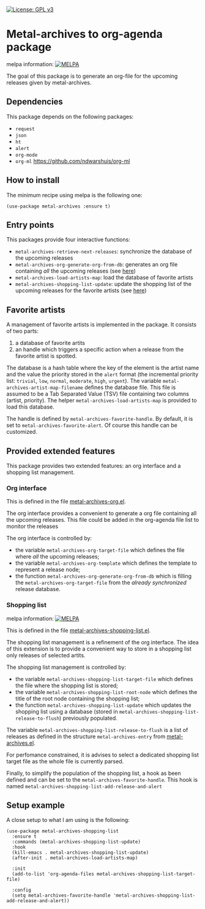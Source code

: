 [![License: GPL v3](https://img.shields.io/badge/License-GPL%20v3-blue.svg)](https://www.gnu.org/licenses/gpl-3.0)

# Metal-archives to org-agenda package

melpa information: [![MELPA](https://melpa.org/packages/metal-archives-badge.svg)](https://melpa.org/#/metal-archives)

The goal of this package is to generate an org-file for the upcoming releases given by metal-archives.

## Dependencies

This package depends on the following packages:
  - `request`
  - `json`
  - `ht`
  - `alert`
  - `org-mode`
  - `org-ml` https://github.com/ndwarshuis/org-ml

## How to install

The minimum recipe using melpa is the following one:

```elisp
(use-package metal-archives :ensure t)
```

## Entry points

This packages provide four interactive functions:
  - `metal-archives-retrieve-next-releases`: synchronize the database of the upcoming releases
  - `metal-archives-org-generate-org-from-db`: generates an org file containing *all* the upcoming releases (see [here](#Org-interface))
  - `metal-archives-load-artists-map`: load the database of favorite artists
  - `metal-archives-shopping-list-update`: update the shopping list of the upcoming releases for the favorite artists (see [here](#Shopping-list))

## Favorite artists

A management of favorite artists is implemented in the package.
It consists of two parts:
  1. a database of favorite artits
  2. an handle which triggers a specific action when a release from the favorite artist is spotted.

The database is a hash table where the key of the element is the artist name and the value the priority stored in the `alert` format (the incremental priority list: `trivial`, `low`, `normal`, `moderate`, `high`, `urgent`).
The variable `metal-archives-artist-map-filename` defines the database file.
This file is assumed to be a Tab Separated Value (TSV) file containing two columns (artist, priority).
The helper  `metal-archives-load-artists-map` is provided to load this database.

The handle is defined by `metal-archives-favorite-handle`.
By default, it is set to `metal-archives-favorite-alert`.
Of course this handle can be customized.


## Provided extended features

This package provides two extended features: an org interface and a shopping list management.

### Org interface

This is defined in the file [metal-archives-org.el](metal-archives-org.el).

The org interface provides a convenient to generate a org file containing all the upcoming releases.
This file could be added in the org-agenda file list to monitor the releases

The org interface is controlled by:
  - the variable `metal-archives-org-target-file` which defines the file where *all* the upcoming releases;
  - the variable `metal-archives-org-template` which defines the template to represent a release node;
  - the function `metal-archives-org-generate-org-from-db` which is filling the `metal-archives-org-target-file` from the *already synchronized* release database.


### Shopping list

melpa information: [![MELPA](https://melpa.org/packages/metal-archives-shopping-list-badge.svg)](https://melpa.org/#/metal-archives-shopping-list)

This is defined in the file [metal-archives-shopping-list.el](metal-archives-shopping-list.el).

The shopping list management is a refinement of the org interface.
The idea of this extension is to provide a convenient way to store in a shopping list only releases of selected artits.

The shopping list management is controlled by:
  - the variable `metal-archives-shopping-list-target-file` which defines the file where the shopping list is stored;
  - the variable `metal-archives-shopping-list-root-node` which defines the title of the root node containing the shopping list;
  - the function `metal-archives-shopping-list-update` which updates the shopping list using a database (stored in `metal-archives-shopping-list-release-to-flush`) previously populated.

The variable `metal-archives-shopping-list-release-to-flush` is a list of releases as defined in the structure `metal-archives-entry` from [metal-archives.el](metal-archives.el).

For perfomance constrained, it is advises to select a dedicated shopping list target file as the whole file is currently parsed.

Finally, to simplify the population of the shopping list, a hook as been defined and can be set to the `metal-archives-favorite-handle`.
This hook is named `metal-archives-shopping-list-add-release-and-alert`


## Setup example

A close setup to what I am using is the following:

```elisp
(use-package metal-archives-shopping-list
  :ensure t
  :commands (metal-archives-shopping-list-update)
  :hook
  (kill-emacs . metal-archives-shopping-list-update)
  (after-init . metal-archives-load-artists-map)

  :init
  (add-to-list 'org-agenda-files metal-archives-shopping-list-target-file)

  :config
  (setq metal-archives-favorite-handle 'metal-archives-shopping-list-add-release-and-alert))
```
